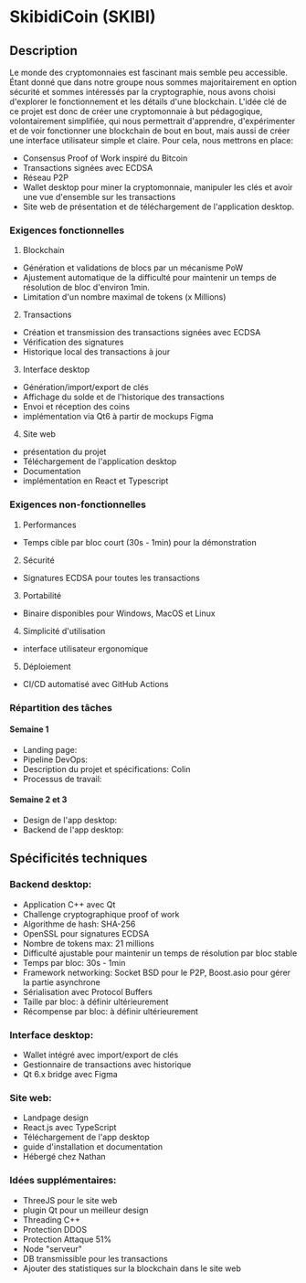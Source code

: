 # SkibidiCoin (SKIBI)

## Description
Le monde des cryptomonnaies est fascinant mais semble peu accessible. Étant donné que dans notre groupe nous sommes majoritairement en option sécurité et sommes intéressés par la cryptographie, nous avons choisi d'explorer le fonctionnement et les détails d'une blockchain. 
L'idée clé de ce projet est donc de créer une cryptomonnaie à but pédagogique, volontairement simplifiée, qui nous permettrait d'apprendre, d'expérimenter et de voir fonctionner une blockchain de bout en bout, mais aussi de créer une interface utilisateur simple et claire. 
Pour cela, nous mettrons en place: 
- Consensus Proof of Work inspiré du Bitcoin
- Transactions signées avec ECDSA
- Réseau P2P
- Wallet desktop pour miner la cryptomonnaie, manipuler les clés et avoir une vue d'ensemble sur les transactions 
- Site web de présentation et de téléchargement de l'application desktop.

### Exigences fonctionnelles
1. Blockchain
- Génération et validations de blocs par un mécanisme PoW
- Ajustement automatique de la difficulté pour maintenir un temps de résolution de bloc d'environ 1min.
- Limitation d'un nombre maximal de tokens (x Millions)

2. Transactions
- Création et transmission des transactions signées avec ECDSA
- Vérification des signatures
- Historique local des transactions à jour 

3. Interface desktop
- Génération/import/export de clés
- Affichage du solde et de l'historique des transactions
- Envoi et réception des coins
- implémentation via Qt6 à partir de mockups Figma

4. Site web
- présentation du projet
- Téléchargement de l'application desktop
- Documentation
- implémentation en React et Typescript

### Exigences non-fonctionnelles
1. Performances
- Temps cible par bloc court (30s - 1min) pour la démonstration

2. Sécurité
- Signatures ECDSA pour toutes les transactions

3. Portabilité
- Binaire disponibles pour Windows, MacOS et Linux

4. Simplicité d'utilisation
- interface utilisateur ergonomique

5. Déploiement
- CI/CD automatisé avec GitHub Actions

### Répartition des tâches
#### Semaine 1
- Landing page: 
- Pipeline DevOps: 
- Description du projet et spécifications: Colin
- Processus de travail: 

#### Semaine 2 et 3
- Design de l'app desktop: 
- Backend de l'app desktop: 


## Spécificités techniques
### Backend desktop:
- Application C++ avec Qt
- Challenge cryptographique proof of work
- Algorithme de hash: SHA-256
- OpenSSL pour signatures ECDSA
- Nombre de tokens max: 21 millions
- Difficulté ajustable pour maintenir un temps de résolution par bloc stable
- Temps par bloc: 30s - 1min
- Framework networking: Socket BSD pour le P2P, Boost.asio pour gérer la partie asynchrone
- Sérialisation avec Protocol Buffers
- Taille par bloc: à définir ultérieurement
- Récompense par bloc: à définir ultérieurement

### Interface desktop:
- Wallet intégré avec import/export de clés
- Gestionnaire de transactions avec historique
- Qt 6.x bridge avec Figma

### Site web:
- Landpage design
- React.js avec TypeScript
- Téléchargement de l'app desktop
- guide d'installation et documentation
- Hébergé chez Nathan

### Idées supplémentaires:
- ThreeJS pour le site web
- plugin Qt pour un meilleur design
- Threading C++
- Protection DDOS
- Protection Attaque 51%
- Node "serveur"
- DB transmissible pour les transactions
- Ajouter des statistiques sur la blockchain dans le site web


